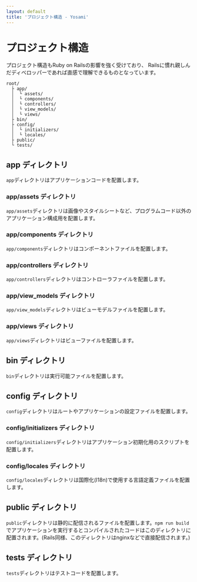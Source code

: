 ```yaml
---
layout: default
title: 'プロジェクト構造 - Yosami'
---
```


# プロジェクト構造
プロジェクト構造もRuby on Railsの影響を強く受けており、
Railsに慣れ親しんだディベロッパーであれば直感で理解できるものとなっています。

```
root/
  ├ app/
  │  └ assets/
  │  └ components/
  │  └ controllers/
  │  └ view_models/
  │  └ views/
  ├ bin/
  ├ config/
  │  └ initializers/
  │  └ locales/
  ├ public/
  └ tests/
```

## app ディレクトリ
`app`ディレクトリはアプリケーションコードを配置します。

### app/assets ディレクトリ
`app/assets`ディレクトリは画像やスタイルシートなど、プログラムコード以外のアプリケーション構成用を配置します。

### app/components ディレクトリ
`app/components`ディレクトリはコンポーネントファイルを配置します。

### app/controllers ディレクトリ
`app/controllers`ディレクトリはコントローラファイルを配置します。

### app/view_models ディレクトリ
`app/view_models`ディレクトリはビューモデルファイルを配置します。

### app/views ディレクトリ
`app/views`ディレクトリはビューファイルを配置します。

## bin ディレクトリ
`bin`ディレクトリは実行可能ファイルを配置します。

## config ディレクトリ
`config`ディレクトリはルートやアプリケーションの設定ファイルを配置します。

### config/initializers ディレクトリ
`config/initializers`ディレクトリはアプリケーション初期化用のスクリプトを配置します。

### config/locales ディレクトリ
`config/locales`ディレクトリは国際化(I18n)で使用する言語定義ファイルを配置します。

## public ディレクトリ
`public`ディレクトリは静的に配信されるファイルを配置します。`npm run build` でアプリケーションを実行するとコンパイルされたコードはこのディレクトリに配置されます。(Rails同様、このディレクトリはnginxなどで直接配信されます。)

## tests ディレクトリ
`tests`ディレクトリはテストコードを配置します。
